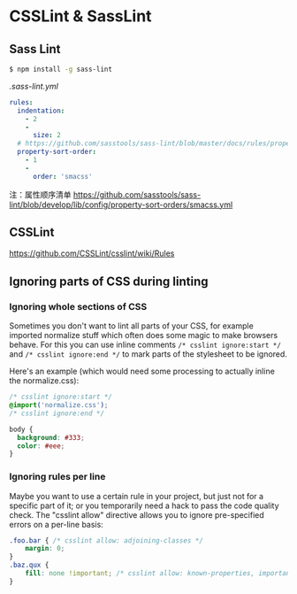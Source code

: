 # CSSLint &amp; SassLint


## Sass Lint

```bash
$ npm install -g sass-lint
```

_.sass-lint.yml_

```yaml
rules:
  indentation:
    - 2
    -
      size: 2
  # https://github.com/sasstools/sass-lint/blob/master/docs/rules/property-sort-order.md
  property-sort-order:
    - 1
    -
      order: 'smacss'
```

注：属性顺序清单 https://github.com/sasstools/sass-lint/blob/develop/lib/config/property-sort-orders/smacss.yml


## CSSLint

https://github.com/CSSLint/csslint/wiki/Rules

## Ignoring parts of CSS during linting

### Ignoring whole sections of CSS
Sometimes you don't want to lint all parts of your CSS, for example imported normalize stuff which often does some magic to make browsers behave.
For this you can use inline comments `/* csslint ignore:start */` and `/* csslint ignore:end */` to mark parts of the stylesheet to be ignored.

Here's an example (which would need some processing to actually inline the normalize.css):
```css
/* csslint ignore:start */
@import('normalize.css');
/* csslint ignore:end */

body {
  background: #333;
  color: #eee;
}
```

### Ignoring rules per line
Maybe you want to use a certain rule in your project, but just not for a specific part of it; or you temporarily need a hack to pass the code quality check. The "csslint allow" directive allows you to ignore pre-specified errors on a per-line basis:
```css
.foo.bar { /* csslint allow: adjoining-classes */
    margin: 0;
}
.baz.qux {
    fill: none !important; /* csslint allow: known-properties, important */
}
```

